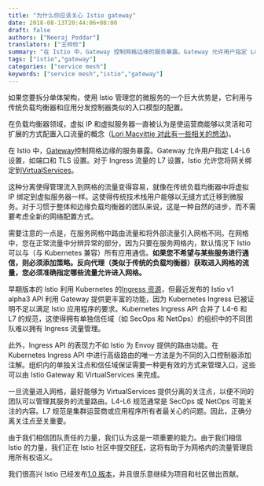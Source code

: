 ```yaml
---
title: "为什么你应该关心 Istio gateway"
date: 2018-08-13T20:44:06+08:00
draft: false
authors: ["Neeraj Poddar"]
translators: ["王帅俭"]
summary: "在 Istio 中，Gateway 控制网格边缘的服务暴露。Gateway 允许用户指定 L4-L6 设置，如端口和 TLS 设置。对于 Ingress 流量的 L7 设置，Istio 允许您将网关绑定到 VirtualServices。"
tags: ["istio","gateway"]
categories: ["service mesh"]
keywords: ["service mesh","istio","gateway"]
---
```


如果您要拆分单体架构，使用 Istio 管理您的微服务的一个巨大优势是，它利用与传统负载均衡器和应用分发控制器类似的入口模型的配置。

在负载均衡器领域，虚拟 IP 和虚拟服务器一直被认为是使运营商能够以灵活和可扩展的方式配置入口流量的概念（[Lori Macvittie 对此有一些相关的想法](https://devcentral.f5.com/articles/wils-virtual-server-versus-virtual-ip-address))。

在 Istio 中，[Gateway](https://istio.io/docs/reference/config/istio.networking.v1alpha3/#Gateway)控制网格边缘的服务暴露。Gateway 允许用户指定 L4-L6 设置，如端口和 TLS 设置。对于 Ingress 流量的 L7 设置，Istio 允许您将网关绑定到[VirtualServices](https://istio.io/docs/reference/config/istio.networking.v1alpha3/#VirtualService)。

这种分离使得管理流入到网格的流量变得容易，就像在传统负载均衡器中将虚拟 IP 绑定到虚拟服务器一样。这使得传统技术栈用户能够以无缝方式迁移到微服务。对于习惯于整体和边缘负载均衡器的团队来说，这是一种自然的进步，而不需要考虑全新的网络配置方式。

需要注意的一点是，在服务网格中路由流量和将外部流量引入网格不同。在网格中，您在正常流量中分辨异常的部分，因为只要在服务网格内，默认情况下 Istio 可以与（与 Kubernetes 兼容）所有应用通信。**如果您不希望与某些服务进行通信，则必须添加策略。反向代理（类似于传统的负载均衡器）获取进入网格的流量，您必须准确指定哪些流量允许进入网格。**

早期版本的 Istio 利用 Kubernetes 的[Ingress 资源](https://kubernetes.io/docs/reference/generated/kubernetes-api/v1.11/#ingress-v1beta1-extensions)，但最近发布的 Istio v1 alpha3 API 利用 Gateway 提供更丰富的功能，因为 Kubernetes Ingress 已被证明不足以满足 Istio 应用程序的要求。Kubernetes Ingress API 合并了 L4-6 和 L7 的规范，这使得拥有单独信任域（如 SecOps 和 NetOps）的组织中的不同团队难以拥有 Ingress 流量管理。

此外，Ingress API 的表现力不如 Istio 为 Envoy 提供的路由功能。在 Kubernetes Ingress API 中进行高级路由的唯一方法是为不同的入口控制器添加注解。组织内的单独关注点和信任域保证需要一种更有效的方式来管理入口，这些可以由 Istio Gateway 和 VirtualServices 来完成。

一旦流量进入网格，最好能够为 VirtualServices 提供分离的关注点，以便不同的团队可以管理其服务的流量路由。L4-L6 规范通常是 SecOps 或 NetOps 可能关注的内容。L7 规范是集群运营商或应用程序所有者最关心的问题。因此，正确分离关注点至关重要。

由于我们相信团队责任的力量，我们认为这是一项重要的能力。由于我们相信 Istio 的力量，我们正在 Istio 社区中提交[RFE](https://docs.google.com/document/d/17K0Tbp2Hv1RAkpFxVTIYPLQRuceyUnABtt0amd9ZVow/edit#heading=h.m6yvqjh71gxi)，这将有助于为网格内的流量管理启用所有权语义。

我们很高兴 Istio 已经发布[1.0 版本](https://thenewstack.io/istio-1-0-come-for-traffic-routing-stay-for-distributed-tracing/)，并且很乐意继续为项目和社区做出贡献。
